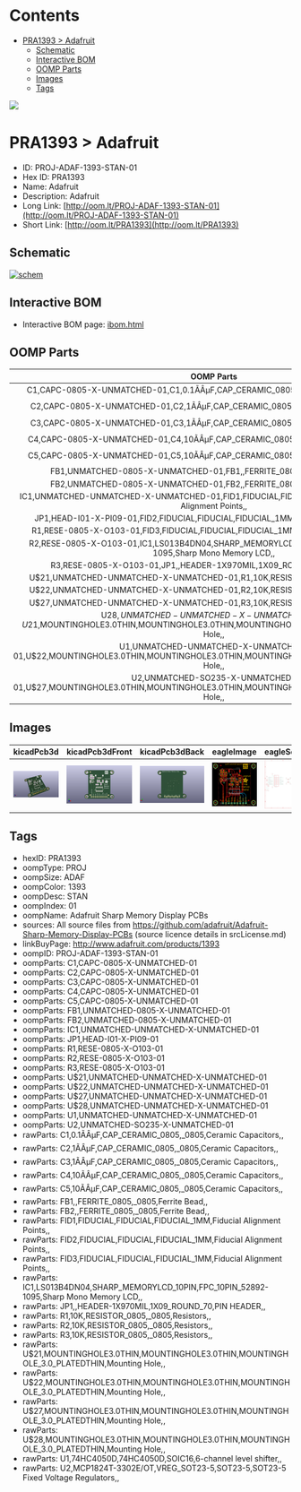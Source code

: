 



Contents
========

* [PRA1393 > Adafruit](#pra1393--adafruit)
	* [Schematic](#schematic)
	* [Interactive BOM](#interactive-bom)
	* [OOMP Parts](#oomp-parts)
	* [Images](#images)
	* [Tags](#tags)
  
![][im]
# PRA1393 > Adafruit

- ID: PROJ-ADAF-1393-STAN-01
- Hex ID: PRA1393
- Name: Adafruit
- Description: Adafruit
- Long Link: [http://oom.lt/PROJ-ADAF-1393-STAN-01](http://oom.lt/PROJ-ADAF-1393-STAN-01)
- Short Link: [http://oom.lt/PRA1393](http://oom.lt/PRA1393)

## Schematic
  
[![schem](eagleSchemImage.png)](eagleSchemImage.png)
## Interactive BOM

- Interactive BOM page: [ibom.html](https://htmlpreview.github.io/?https://github.com/oomlout/oomlout_OOMP_projects/blob/main/PROJ-ADAF-1393-STAN-01/kicad/bom/ibom.html)

## OOMP Parts
  

|OOMP Parts|
| :---: |
|C1,CAPC-0805-X-UNMATCHED-01,C1,0.1ÃÂµF,CAP_CERAMIC_0805,_0805,Ceramic Capacitors,,|
|C2,CAPC-0805-X-UNMATCHED-01,C2,1ÃÂµF,CAP_CERAMIC_0805,_0805,Ceramic Capacitors,,|
|C3,CAPC-0805-X-UNMATCHED-01,C3,1ÃÂµF,CAP_CERAMIC_0805,_0805,Ceramic Capacitors,,|
|C4,CAPC-0805-X-UNMATCHED-01,C4,10ÃÂµF,CAP_CERAMIC_0805,_0805,Ceramic Capacitors,,|
|C5,CAPC-0805-X-UNMATCHED-01,C5,10ÃÂµF,CAP_CERAMIC_0805,_0805,Ceramic Capacitors,,|
|FB1,UNMATCHED-0805-X-UNMATCHED-01,FB1,,FERRITE_0805,_0805,Ferrite Bead,,|
|FB2,UNMATCHED-0805-X-UNMATCHED-01,FB2,,FERRITE_0805,_0805,Ferrite Bead,,|
|IC1,UNMATCHED-UNMATCHED-X-UNMATCHED-01,FID1,FIDUCIAL,FIDUCIAL,FIDUCIAL_1MM,Fiducial Alignment Points,,|
|JP1,HEAD-I01-X-PI09-01,FID2,FIDUCIAL,FIDUCIAL,FIDUCIAL_1MM,Fiducial Alignment Points,,|
|R1,RESE-0805-X-O103-01,FID3,FIDUCIAL,FIDUCIAL,FIDUCIAL_1MM,Fiducial Alignment Points,,|
|R2,RESE-0805-X-O103-01,IC1,LS013B4DN04,SHARP_MEMORYLCD_10PIN,FPC_10PIN_52892-1095,Sharp Mono Memory LCD,,|
|R3,RESE-0805-X-O103-01,JP1,,HEADER-1X970MIL,1X09_ROUND_70,PIN HEADER,,|
|U$21,UNMATCHED-UNMATCHED-X-UNMATCHED-01,R1,10K,RESISTOR_0805,_0805,Resistors,,|
|U$22,UNMATCHED-UNMATCHED-X-UNMATCHED-01,R2,10K,RESISTOR_0805,_0805,Resistors,,|
|U$27,UNMATCHED-UNMATCHED-X-UNMATCHED-01,R3,10K,RESISTOR_0805,_0805,Resistors,,|
|U$28,UNMATCHED-UNMATCHED-X-UNMATCHED-01,U$21,MOUNTINGHOLE3.0THIN,MOUNTINGHOLE3.0THIN,MOUNTINGHOLE_3.0_PLATEDTHIN,Mounting Hole,,|
|U1,UNMATCHED-UNMATCHED-X-UNMATCHED-01,U$22,MOUNTINGHOLE3.0THIN,MOUNTINGHOLE3.0THIN,MOUNTINGHOLE_3.0_PLATEDTHIN,Mounting Hole,,|
|U2,UNMATCHED-SO235-X-UNMATCHED-01,U$27,MOUNTINGHOLE3.0THIN,MOUNTINGHOLE3.0THIN,MOUNTINGHOLE_3.0_PLATEDTHIN,Mounting Hole,,|

## Images
  
  

|kicadPcb3d|kicadPcb3dFront|kicadPcb3dBack|eagleImage|eagleSchemImage|
| :---: | :---: | :---: | :---: | :---: |
|[![kicadPcb3d](kicadPcb3d_140.png)](kicadPcb3d.png)|[![kicadPcb3dFront](kicadPcb3dFront_140.png)](kicadPcb3dFront.png)|[![kicadPcb3dBack](kicadPcb3dBack_140.png)](kicadPcb3dBack.png)|[![eagleImage](eagleImage_140.png)](eagleImage.png)|[![eagleSchemImage](eagleSchemImage_140.png)](eagleSchemImage.png)|

## Tags

- hexID: PRA1393
- oompType: PROJ
- oompSize: ADAF
- oompColor: 1393
- oompDesc: STAN
- oompIndex: 01
- oompName: Adafruit Sharp Memory Display PCBs
- sources: All source files from https://github.com/adafruit/Adafruit-Sharp-Memory-Display-PCBs (source licence details in srcLicense.md)
- linkBuyPage: http://www.adafruit.com/products/1393
- oompID: PROJ-ADAF-1393-STAN-01
- oompParts: C1,CAPC-0805-X-UNMATCHED-01
- oompParts: C2,CAPC-0805-X-UNMATCHED-01
- oompParts: C3,CAPC-0805-X-UNMATCHED-01
- oompParts: C4,CAPC-0805-X-UNMATCHED-01
- oompParts: C5,CAPC-0805-X-UNMATCHED-01
- oompParts: FB1,UNMATCHED-0805-X-UNMATCHED-01
- oompParts: FB2,UNMATCHED-0805-X-UNMATCHED-01
- oompParts: IC1,UNMATCHED-UNMATCHED-X-UNMATCHED-01
- oompParts: JP1,HEAD-I01-X-PI09-01
- oompParts: R1,RESE-0805-X-O103-01
- oompParts: R2,RESE-0805-X-O103-01
- oompParts: R3,RESE-0805-X-O103-01
- oompParts: U$21,UNMATCHED-UNMATCHED-X-UNMATCHED-01
- oompParts: U$22,UNMATCHED-UNMATCHED-X-UNMATCHED-01
- oompParts: U$27,UNMATCHED-UNMATCHED-X-UNMATCHED-01
- oompParts: U$28,UNMATCHED-UNMATCHED-X-UNMATCHED-01
- oompParts: U1,UNMATCHED-UNMATCHED-X-UNMATCHED-01
- oompParts: U2,UNMATCHED-SO235-X-UNMATCHED-01
- rawParts: C1,0.1ÃÂµF,CAP_CERAMIC_0805,_0805,Ceramic Capacitors,,
- rawParts: C2,1ÃÂµF,CAP_CERAMIC_0805,_0805,Ceramic Capacitors,,
- rawParts: C3,1ÃÂµF,CAP_CERAMIC_0805,_0805,Ceramic Capacitors,,
- rawParts: C4,10ÃÂµF,CAP_CERAMIC_0805,_0805,Ceramic Capacitors,,
- rawParts: C5,10ÃÂµF,CAP_CERAMIC_0805,_0805,Ceramic Capacitors,,
- rawParts: FB1,,FERRITE_0805,_0805,Ferrite Bead,,
- rawParts: FB2,,FERRITE_0805,_0805,Ferrite Bead,,
- rawParts: FID1,FIDUCIAL,FIDUCIAL,FIDUCIAL_1MM,Fiducial Alignment Points,,
- rawParts: FID2,FIDUCIAL,FIDUCIAL,FIDUCIAL_1MM,Fiducial Alignment Points,,
- rawParts: FID3,FIDUCIAL,FIDUCIAL,FIDUCIAL_1MM,Fiducial Alignment Points,,
- rawParts: IC1,LS013B4DN04,SHARP_MEMORYLCD_10PIN,FPC_10PIN_52892-1095,Sharp Mono Memory LCD,,
- rawParts: JP1,,HEADER-1X970MIL,1X09_ROUND_70,PIN HEADER,,
- rawParts: R1,10K,RESISTOR_0805,_0805,Resistors,,
- rawParts: R2,10K,RESISTOR_0805,_0805,Resistors,,
- rawParts: R3,10K,RESISTOR_0805,_0805,Resistors,,
- rawParts: U$21,MOUNTINGHOLE3.0THIN,MOUNTINGHOLE3.0THIN,MOUNTINGHOLE_3.0_PLATEDTHIN,Mounting Hole,,
- rawParts: U$22,MOUNTINGHOLE3.0THIN,MOUNTINGHOLE3.0THIN,MOUNTINGHOLE_3.0_PLATEDTHIN,Mounting Hole,,
- rawParts: U$27,MOUNTINGHOLE3.0THIN,MOUNTINGHOLE3.0THIN,MOUNTINGHOLE_3.0_PLATEDTHIN,Mounting Hole,,
- rawParts: U$28,MOUNTINGHOLE3.0THIN,MOUNTINGHOLE3.0THIN,MOUNTINGHOLE_3.0_PLATEDTHIN,Mounting Hole,,
- rawParts: U1,74HC4050D,74HC4050D,SOIC16,6-channel level shifter,,
- rawParts: U2,MCP1824T-3302E/OT,VREG_SOT23-5,SOT23-5,SOT23-5 Fixed Voltage Regulators,,



[im]: kicadPcb3d_450.png
